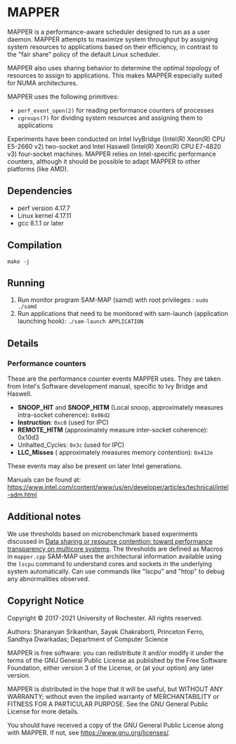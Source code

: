 # MAPPER
MAPPER is a performance-aware scheduler designed to run as a user daemon. MAPPER attempts to maximize system throughput by assigning system resources to applications based on their efficiency, in contrast to the "fair share" policy of the default Linux scheduler.

MAPPER also uses sharing behavior to determine the optimal topology of resources to assign to applications. This makes MAPPER especially suited for NUMA architectures.

MAPPER uses the following primitives:

- `perf_event_open(2)` for reading performance counters of processes
- `cgroups(7)` for dividing system resources and assigning them to applications

Experiments have been conducted on Intel IvyBridge (Intel(R) Xeon(R) CPU E5-2660 v2) two-socket and Intel Haswell (Intel(R) Xeon(R) CPU E7-4820 v3) four-socket machines. MAPPER relies on Intel-specific performance counters, although it should be possible to adapt MAPPER to other platforms (like AMD).

## Dependencies
- perf version 4.17.7
- Linux kernel 4.17.11
- gcc 8.1.1 or later

## Compilation
`make -j`

## Running
1) Run monitor program SAM-MAP (samd) with root privileges : `sudo ./samd`
2) Run applications that need to be monitored with sam-launch (application launching hook): `./sam-launch APPLICATION`

## Details

### Performance counters
These are the performance counter events MAPPER uses. They are taken from Intel's Software development manual, specific to Ivy Bridge and Haswell.

- **SNOOP_HIT** and **SNOOP_HITM** (Local snoop, approximately measures intra-socket coherence): `0x06d2`
- **Instruction**: `0xc0` (used for IPC)
- **REMOTE_HITM** (approximately measure inter-socket coherence): 0x10d3
- Unhalted_Cycles: `0x3c` (used for IPC)
- **LLC_Misses** ( approximately measures memory contention): `0x412e`

These events may also be present on later Intel generations.

Manuals can be found at: https://www.intel.com/content/www/us/en/developer/articles/technical/intel-sdm.html

Additional notes
----------------
We use thresholds based on microbenchmark based experiments discussed in [Data sharing or resource contention: toward performance transparency on multicore systems](https://dl.acm.org/citation.cfm?id=2813807). 
The thresholds are defined as Macros in `mapper.cpp` 
SAM-MAP uses the architectural information available using the `lscpu` command to understand cores and sockets in the underlying system automatically.
Can use commands like "lscpu" and "htop" to debug any abnormalities observed.

Copyright Notice
----------------

Copyright &copy; 2017-2021 University of Rochester. All rights reserved.

Authors: Sharanyan Srikanthan, Sayak Chakraborti, Princeton Ferro, Sandhya Dwarkadas; Department of Computer Science

MAPPER is free software: you can redistribute it and/or modify
it under the terms of the GNU General Public License as published by
the Free Software Foundation, either version 3 of the License, or
(at your option) any later version.

MAPPER is distributed in the hope that it will be useful,
but WITHOUT ANY WARRANTY; without even the implied warranty of
MERCHANTABILITY or FITNESS FOR A PARTICULAR PURPOSE.  See the
GNU General Public License for more details.

You should have received a copy of the GNU General Public License
along with MAPPER.  If not, see <https://www.gnu.org/licenses/>.
